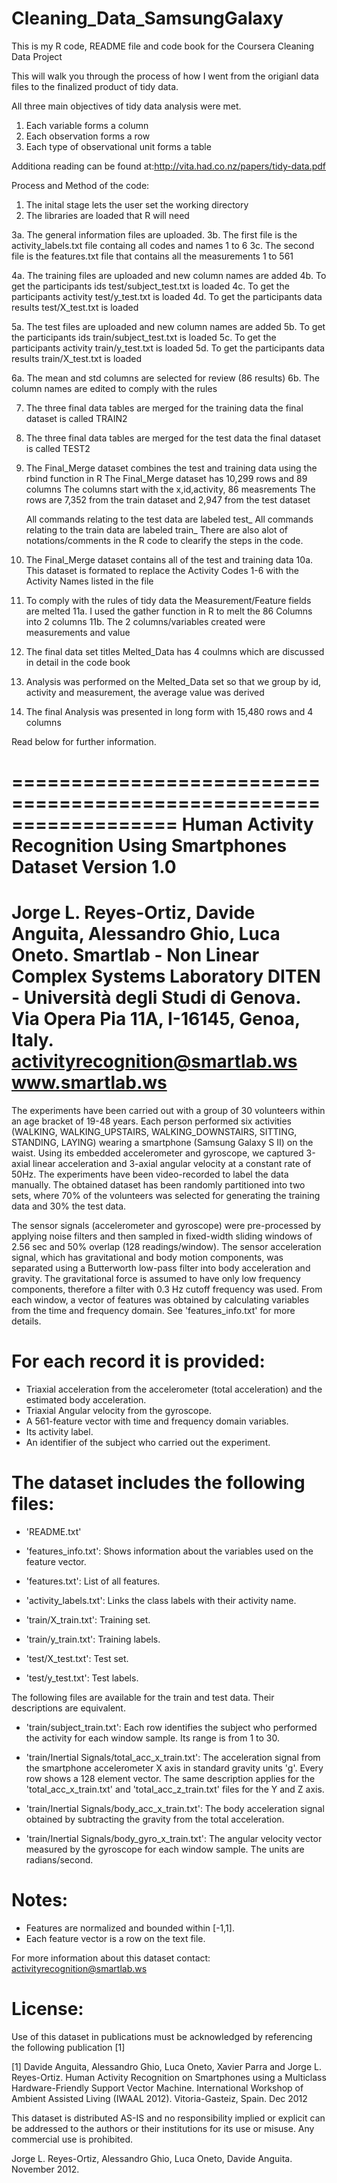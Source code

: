 # Cleaning_Data_SamsungGalaxy
This is my R code, README file and code book for the Coursera Cleaning Data Project

This will walk you through the process of how I went from the origianl data files to the finalized product of tidy data.

All three main objectives of tidy data analysis were met.
1) Each variable forms a column
2) Each observation forms a row
3) Each type of observational unit forms a table

Additiona reading can be found at:http://vita.had.co.nz/papers/tidy-data.pdf


Process and Method of the code:
1. The inital stage lets the user set the working directory
2. The libraries are loaded that R will need

3a. The general information files are uploaded.
3b. The first file is the activity_labels.txt file containg all codes and names 1 to 6 
3c. The second file is the features.txt file that contains all the measurements 1 to 561

4a. The training files are uploaded and new column names are added 
4b. To get the participants ids test/subject_test.txt is loaded
4c. To get the participants activity test/y_test.txt is loaded
4d. To get the participants data results test/X_test.txt is loaded

5a. The test files are uploaded and new column names are added 
5b. To get the participants ids train/subject_test.txt is loaded
5c. To get the participants activity train/y_test.txt is loaded
5d. To get the participants data results train/X_test.txt is loaded

6a. The mean and std columns are selected for review (86 results)
6b. The column names are edited to comply with the rules

7. The three final data tables are merged for the training data the final dataset is called TRAIN2
8. The three final data tables are merged for the test data the final dataset is called TEST2

9. The Final_Merge dataset combines the test and training data using the rbind function in R
    The Final_Merge dataset has 10,299 rows and 89 columns
    The columns start with the x,id,activity, 86 measrements
    The rows are 7,352 from the train dataset and 2,947 from the test dataset
    
    All commands relating to the test data are labeled test_
    All commands relating to the train data are labeled train_
    There are also alot of notations/comments in the R code to clearify the steps in the code.
    
10. The Final_Merge dataset contains all of the test and training data
10a. This dataset is formated to replace the Activity Codes 1-6 with the Activity Names listed in the file

11. To comply with the rules of tidy data the Measurement/Feature fields are melted
11a. I used the gather function in R to melt the 86 Columns into 2 columns
11b. The 2 columns/variables created were measurements and value

12. The final data set titles Melted_Data has 4 coulmns which are discussed in detail in the code book

13. Analysis was performed on the Melted_Data set so that we group by id, activity and measurement, the average value was derived

14. The final Analysis was presented in long form with 15,480 rows and 4 columns

Read below for further information.






==================================================================
Human Activity Recognition Using Smartphones Dataset
Version 1.0
==================================================================
Jorge L. Reyes-Ortiz, Davide Anguita, Alessandro Ghio, Luca Oneto.
Smartlab - Non Linear Complex Systems Laboratory
DITEN - Università degli Studi di Genova.
Via Opera Pia 11A, I-16145, Genoa, Italy.
activityrecognition@smartlab.ws
www.smartlab.ws
==================================================================

The experiments have been carried out with a group of 30 volunteers within an age bracket of 19-48 years.
Each person performed six activities (WALKING, WALKING_UPSTAIRS, WALKING_DOWNSTAIRS, SITTING, STANDING, LAYING)
wearing a smartphone (Samsung Galaxy S II) on the waist. 
Using its embedded accelerometer and gyroscope, we captured 3-axial linear acceleration and 3-axial angular velocity at a constant rate of 50Hz. 
The experiments have been video-recorded to label the data manually. The obtained dataset has been randomly partitioned into two sets, 
where 70% of the volunteers was selected for generating the training data and 30% the test data. 


The sensor signals (accelerometer and gyroscope) were pre-processed by applying noise filters and then sampled in fixed-width sliding windows
of 2.56 sec and 50% overlap (128 readings/window). The sensor acceleration signal, which has gravitational and body motion components,
was separated using a Butterworth low-pass filter into body acceleration and gravity. The gravitational force is assumed to have only low frequency components, therefore a filter with 0.3 Hz cutoff frequency was used. From each window, a vector of features was obtained by calculating variables from the time and frequency domain. See 'features_info.txt' for more details. 

For each record it is provided:
======================================

- Triaxial acceleration from the accelerometer (total acceleration) and the estimated body acceleration.
- Triaxial Angular velocity from the gyroscope. 
- A 561-feature vector with time and frequency domain variables. 
- Its activity label. 
- An identifier of the subject who carried out the experiment.

The dataset includes the following files:
=========================================

- 'README.txt'

- 'features_info.txt': Shows information about the variables used on the feature vector.

- 'features.txt': List of all features.

- 'activity_labels.txt': Links the class labels with their activity name.

- 'train/X_train.txt': Training set.

- 'train/y_train.txt': Training labels.

- 'test/X_test.txt': Test set.

- 'test/y_test.txt': Test labels.

The following files are available for the train and test data. Their descriptions are equivalent. 

- 'train/subject_train.txt': Each row identifies the subject who performed the activity for each window sample. Its range is from 1 to 30. 

- 'train/Inertial Signals/total_acc_x_train.txt': The acceleration signal from the smartphone accelerometer X axis in standard gravity units 'g'.
 Every row shows a 128 element vector. The same description applies for the 'total_acc_x_train.txt' and 'total_acc_z_train.txt' files for the Y and Z axis. 

- 'train/Inertial Signals/body_acc_x_train.txt': The body acceleration signal obtained by subtracting the gravity from the total acceleration. 

- 'train/Inertial Signals/body_gyro_x_train.txt': The angular velocity vector measured by the gyroscope for each window sample. The units are radians/second. 

Notes: 
======
- Features are normalized and bounded within [-1,1].
- Each feature vector is a row on the text file.

For more information about this dataset contact: activityrecognition@smartlab.ws

License:
========
Use of this dataset in publications must be acknowledged by referencing the following publication [1] 

[1] Davide Anguita, Alessandro Ghio, Luca Oneto, Xavier Parra and Jorge L. Reyes-Ortiz. Human Activity Recognition on Smartphones using a Multiclass Hardware-Friendly Support Vector Machine. International Workshop of Ambient Assisted Living (IWAAL 2012). Vitoria-Gasteiz, Spain. Dec 2012


This dataset is distributed AS-IS and no responsibility implied or explicit can be addressed to the authors or their institutions for its use or misuse. Any commercial use is prohibited.

Jorge L. Reyes-Ortiz, Alessandro Ghio, Luca Oneto, Davide Anguita. November 2012.
